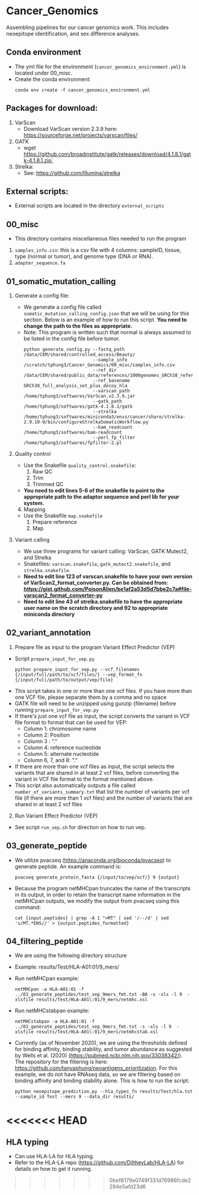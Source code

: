# Cancer_Genomics
Assembling pipelines for our cancer genomics work. This includes neoepitope identification, and sex difference analyses.

## Conda environment
- The yml file for the environment (`cancer_genomics_environment.yml`) is located under 00_misc.
- Create the conda environment:
    ```
    conda env create -f cancer_genomics_environment.yml
    ```

## Packages for download:
1. VarScan
    - Download VarScan version 2.3.9 here: https://sourceforge.net/projects/varscan/files/
2. GATK
    - wget https://github.com/broadinstitute/gatk/releases/download/4.1.8.1/gatk-4.1.8.1.zip`
3. Strelka:
    - See: https://github.com/Illumina/strelka
    
## External scripts:
- External scripts are located in the directory `external_scripts`

## 00_misc
- This directory contains miscellaneous files needed to run the program
1. `samples_info.csv`: this is a csv file with 4 columns: sampleID, tissue, type (normal or tumor), and genome type (DNA or RNA).
2. `adapter_sequence.fa`
## 01_somatic_mutation_calling
1. Generate a config file:
    - We generate a config file called `somatic_mutation_calling_config.json` that we will be using for this section. Below is an example of how to run this script. **You need to change the path to the files as appropriate.**
    - Note: This program is written such that normal is always assumed to be listed in the config file before tumor.
        ```
        python generate_config.py --fastq_path /data/CEM/shared/controlled_access/Beauty/
                                  --sample_info /scratch/tphung3/Cancer_Genomics/00_misc/samples_info.csv
                                  --ref_dir /data/CEM/shared/public_data/references/1000genomes_GRCh38_reference_genome
                                  --ref_basename GRCh38_full_analysis_set_plus_decoy_hla
                                  --varscan_path /home/tphung3/softwares/VarScan.v2.3.9.jar
                                  --gatk_path /home/tphung3/softwares/gatk-4.1.8.1/gatk 
                                  --strelka /home/tphung3/softwares/miniconda3/envs/cancer/share/strelka-2.9.10-0/bin/configureStrelkaSomaticWorkflow.py
                                  --bam_readcount /home/tphung3/softwares/bam-readcount
                                  --perl_fp_filter /home/tphung3/softwares/fpfilter-2.pl
        ```
2. Quality control
    - Use the Snakefile `quality_control.snakefile`:
        1. Raw QC
        1. Trim
        1. Trimmed QC
    - **You need to edit lines 5-6 of the snakefile to point to the appropriate path to the adaptor sequence and perl lib for your system.**
    4. Mapping
    - Use the Snakefile `map.snakefile`
        1. Prepare reference
        1. Map

3. Variant calling
    - We use three programs for variant calling: VarScan, GATK Mutect2, and Strelka
    - Snakefiles: `varscan.snakefile`, `gatk_mutect2.snakefile`, and `strelka.snakefile`.
    - **Need to edit line 123 of varscan.snakefile to have your own version of VarScan2_format_converter.py. Can be obtained from: https://gist.github.com/PoisonAlien/be1af2a53d5d7bbe2c7a#file-varscan2_format_converter-py** 
    - **Need to edit line 43 of strelka.snakefile to have the appropriate user name on the scratch directory and 92 to appropriate miniconda directory**

## 02_variant_annotation
1. Prepare file as input to the program Variant Effect Predictor (VEP)
- Script `prepare_input_for_vep.py`
    ```
    python prepare_input_for_vep.py --vcf_filenames {/input/full/path/to/vcf/files/} --vep_format_fn {/input/full/path/to/output/vep/file} 
    ```
- This script takes in one or more than one vcf files. If you have more than one VCF file, please separate them by a comma and no space
- GATK file will need to be unzipped using gunzip {filename} before running `prepare_input_for_vep.py`
- If there's just one vcf file as input, the script converts the variant in VCF file format to format that can be used for VEP:
    - Column 1: chromosome name
    - Column 2: Position
    - Column 3 : "."
    - Column 4: reference nucleotide
    - Column 5: alternate nucleotide
    - Column 6, 7, and 8: "."
- If there are more than one vcf files as input, the script selects the variants that are shared in at least 2 vcf files, before converting the variant in VCF file format to the format mentioned above. 
- This script also automatically outputs a file called `number_of_variants_summary.txt` that list the number of variants per vcf file (if there are more than 1 vcf files) and the number of variants that are shared in at least 2 vcf files 

2. Run Variant Effect Predictor (VEP)
- See script `run_vep.sh` for direction on how to run vep. 

## 03_generate_peptide
- We utilize pvacseq (https://anaconda.org/bioconda/pvacseq) to generate peptide. An example command is:
    ```
    pvacseq generate_protein_fasta {/input/to/vep/vcf/} 9 {output}
    ```
- Because the program netMHCpan truncates the name of the transcripts in its output, in order to retain the transcript name information in the netMHCpan outputs, we modify the output from pvacseq using this command:
    ```
    cat {input.peptides} | grep -A 1 ">MT" | sed '/--/d' | sed 's/MT.*ENS//' > {output.peptides_formatted}
    ```

## 04_filtering_peptide
- We are using the following directory structure
- Example: results/Test/HLA-A01:01/9_mers/
- Run netMHCpan example:
    ```
    netMHCpan -a HLA-A01:01 -f ../03_generate_peptides/test_vep_9mers_fmt.txt -BA -s -xls -l 9  -xlsfile results/Test/HLA-A01\:01/9_mers/netmhc.xsl
    ```
- Run netMHCstabpan example:
    ```
    netMHCstabpan -a HLA-A01:01 -f ../03_generate_peptides/test_vep_9mers_fmt.txt -s -xls -l 9  -xlsfile results/Test/HLA-A01\:01/9_mers/netmhcstab.xsl
    ```
  
- Currently (as of November 2020), we are using the thresholds defined for binding affinity, binding stability, and tumor abundance as suggested by Wells et al. (2020) (https://pubmed.ncbi.nlm.nih.gov/33038342/). The repository for the filtering is here: https://github.com/tanyaphung/neoantigens_prioritization. For this example, we do not have RNAseq data, so we are filtering based on binding affinity and binding stability alone. This is how to run the script:
    ```
    python neoepitope_prediction.py --hla_types_fn results/Test/hla.txt --sample_id Test --mers 9 --data_dir results/
    ```
<<<<<<< HEAD
=======
  
## HLA typing
- Can use HLA-LA for HLA typing.
- Refer to the HLA-LA repo (https://github.com/DiltheyLab/HLA-LA) for details on how to get it running.  
>>>>>>> 0bef8179e0749f331d76986fcde2294e5afd23d6
